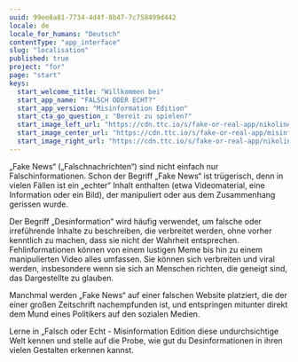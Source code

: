 ```yaml
---
uuid: 99ee8a81-7734-4d4f-8b47-7c758499d442
locale: de
locale_for_humans: "Deutsch"
contentType: "app_interface"
slug: "localisation"
published: true
project: "for"
page: "start"
keys:
  start_welcome_title: "Willkommen bei"
  start_app_name: "FALSCH ODER ECHT?"
  start_app_version: "Misinformation Edition"
  start_cta_go_question_: "Bereit zu spielen?"
  start_image_left_url: "https://cdn.ttc.io/s/fake-or-real-app/nikoline_nik_-8694.jpg"
  start_image_center_url: "https://cdn.ttc.io/s/fake-or-real-app/misinfo_logo.jpg"
  start_image_right_url: "https://cdn.ttc.io/s/fake-or-real-app/nikoline_nik_-7168.jpg"
---
```


„Fake News“ („Falschnachrichten“) sind nicht einfach nur Falschinformationen. Schon der Begriff „Fake News“ ist trügerisch, denn in vielen Fällen ist ein „echter“ Inhalt enthalten (etwa Videomaterial, eine Information oder ein Bild), der manipuliert oder aus dem Zusammenhang gerissen wurde.

Der Begriff „Desinformation“ wird häufig verwendet, um falsche oder irreführende Inhalte zu beschreiben, die verbreitet werden, ohne vorher kenntlich zu machen, dass sie nicht der Wahrheit entsprechen. Fehlinformationen können von einem lustigen Meme bis hin zu einem manipulierten Video alles umfassen. Sie können sich verbreiten und viral werden, insbesondere wenn sie sich an Menschen richten, die geneigt sind, das Dargestellte zu glauben. 

Manchmal werden „Fake News“ auf einer falschen Website platziert, die der einer großen Zeitschrift nachempfunden ist, und entspringen mitunter direkt dem Mund eines Politikers auf den sozialen Medien.

Lerne in „Falsch oder Echt - Misinformation Edition diese undurchsichtige Welt kennen und stelle auf die Probe, wie gut du Desinformationen in ihren vielen Gestalten erkennen kannst. 